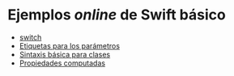 # Ejemplos *online* de Swift básico

- [switch](https://repl.it/MREg/0)
- [Etiquetas para los parámetros](https://repl.it/MRF9/0)
- [Sintaxis básica para clases](https://repl.it/MRLY/1)
- [Propiedades computadas](https://repl.it/MRS4/0)